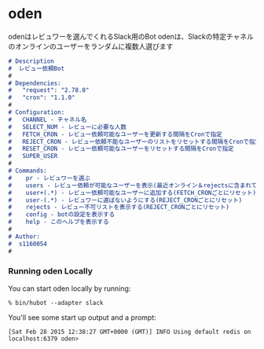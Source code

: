# oden

odenはレビュワーを選んでくれるSlack用のBot
odenは、Slackの特定チャネルのオンラインのユーザーをランダムに複数人選びます

```md
# Description
#  レビュー依頼Bot
#
# Dependencies:
#   "request": "2.78.0"
#   "cron": "1.1.0"
#
# Configuration:
#   CHANNEL - チャネル名
#   SELECT_NUM - レビューに必要な人数
#   FETCH_CRON - レビュー依頼可能なユーザーを更新する間隔をCronで指定
#   REJECT_CRON - レビュー依頼不能なユーザーのリストをリセットする間隔をCronで指定
#   RESET_CRON - レビュー依頼可能なユーザーをリセットする間隔をCronで指定
#   SUPER_USER
#
# Commands:
#    pr - レビュワーを選ぶ
#    users - レビュー依頼が可能なユーザーを表示(最近オンライン＆rejectsに含まれていないユーザー)
#    user+(.*) - レビュー依頼可能なユーザーに追加する(FETCH_CRONごとにリセット)
#    user-(.*) - レビュワーに選ばないようにする(REJECT_CRONごとにリセット)
#    rejects - レビュー不可リストを表示する(REJECT_CRONごとにリセット)
#    config - botの設定を表示する
#    help - このヘルプを表示する
#
# Author:
#  s1160054
#
```

### Running oden Locally

You can start oden locally by running:

    % bin/hubot --adapter slack

You'll see some start up output and a prompt:

    [Sat Feb 28 2015 12:38:27 GMT+0000 (GMT)] INFO Using default redis on localhost:6379 oden>
